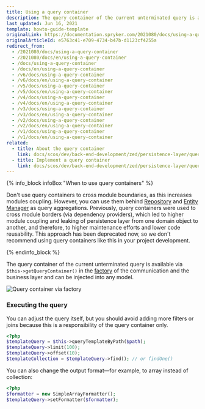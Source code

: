 ```yaml
---
title: Using a query container
description: The query container of the current unterminated query is available via $this->getQueryContainer() in the factory of the communication and the business layer and can be injected into any model.
last_updated: Jun 16, 2021
template: howto-guide-template
originalLink: https://documentation.spryker.com/2021080/docs/using-a-query-container
originalArticleId: e5763c41-e709-4734-b47b-d1123cf4255a
redirect_from:
  - /2021080/docs/using-a-query-container
  - /2021080/docs/en/using-a-query-container
  - /docs/using-a-query-container
  - /docs/en/using-a-query-container
  - /v6/docs/using-a-query-container
  - /v6/docs/en/using-a-query-container
  - /v5/docs/using-a-query-container
  - /v5/docs/en/using-a-query-container
  - /v4/docs/using-a-query-container
  - /v4/docs/en/using-a-query-container
  - /v3/docs/using-a-query-container
  - /v3/docs/en/using-a-query-container
  - /v2/docs/using-a-query-container
  - /v2/docs/en/using-a-query-container
  - /v1/docs/using-a-query-container
  - /v1/docs/en/using-a-query-container
related: 
  - title: About the query container
    link: docs/scos/dev/back-end-development/zed/persistence-layer/query-container/query-container.html
  - title: Implement a query container
    link: docs/scos/dev/back-end-development/zed/persistence-layer/query-container/implementing-a-query-container.html
---
```


{% info_block infoBox "When to use query containers" %}

Don't use query containers to cross module boundaries, as this increases modules coupling. However, you can use them behind [Repository](/docs/scos/dev/back-end-development/zed/persistence-layer/repository.html) and [Entity Manager](/docs/scos/dev/back-end-development/zed/persistence-layer/entity-manager.html) as query aggregations.
Previously, query containers were used to cross module borders (via dependency providers), which led to higher module coupling and leaking of persistence layer from one domain object to another, and therefore, to higher maintenance efforts and lower code reusability. This approach has been deprecated now, so we don't recommend using query containers like this in your project development.

{% endinfo_block %}

The query container of the current unterminated query is available via `$this->getQueryContainer()` in the [factory](/docs/scos/dev/back-end-development/factory/factory.html) of the communication and the business layer and can be injected into any model.

![Query container via factory](https://spryker.s3.eu-central-1.amazonaws.com/docs/Developer+Guide/Zed/Persistence+Layer/Query+Container/query-container-via-factory.png)

### Executing the query

You can adjust the query itself, but you should avoid adding more filters or joins because this is a responsibility of the query container only.

```php
<?php
$templateQuery = $this->queryTemplateByPath($path);
$templateQuery->limit(100);
$templateQuery->offset(10);
$templateCollection = $templateQuery->find(); // or findOne()
```

You can also change the output format—for example, to array instead of collection:

```php
<?php
$formatter = new SimpleArrayFormatter();
$templateQuery->setFormatter($formatter);
```
